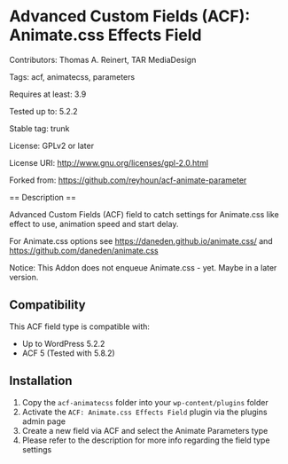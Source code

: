 # Advanced Custom Fields (ACF): Animate.css Effects Field

Contributors: Thomas A. Reinert, TAR MediaDesign

Tags: acf, animatecss, parameters

Requires at least: 3.9

Tested up to: 5.2.2

Stable tag: trunk

License: GPLv2 or later

License URI: http://www.gnu.org/licenses/gpl-2.0.html

Forked from: https://github.com/reyhoun/acf-animate-parameter

== Description ==

Advanced Custom Fields (ACF) field to catch settings for Animate.css like effect to use, animation speed and start delay.

For Animate.css options see https://daneden.github.io/animate.css/ and https://github.com/daneden/animate.css

Notice: This Addon does not enqueue Animate.css - yet. Maybe in a later version.

## Compatibility

This ACF field type is compatible with:
* Up to WordPress 5.2.2
* ACF 5 (Tested with 5.8.2)

## Installation

1. Copy the `acf-animatecss` folder into your `wp-content/plugins` folder
2. Activate the `ACF: Animate.css Effects Field` plugin via the plugins admin page
3. Create a new field via ACF and select the Animate Parameters type
4. Please refer to the description for more info regarding the field type settings